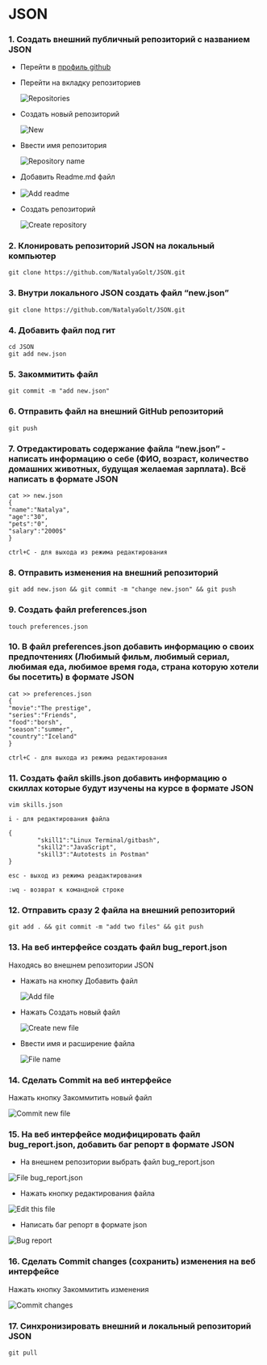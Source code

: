 # JSON
### 1. Создать внешний публичный репозиторий c названием JSON
- Перейти в [профиль github](https://github.com/NatalyaGolt, "NatalyaGolt github profile")
  
- Перейти на вкладку репозиториев
  
  <img src="https://s423vla.storage.yandex.net/rdisk/c8d8a490b7852a3bb59b898aa02a9e8daba6ae4009fcbf913cd729d95b671a39/6278e991/n0TScqWseOyzBp-7ZA_dB2n_IK8veAokzB1anpQ3lDdz3FSh5bP7l4ALRt6OkEGDw4KXrDxBygXQrFT9E8NOgQ==?uid=40883143&filename=Repositories.png&disposition=inline&hash=&limit=0&content_type=image%2Fpng&owner_uid=40883143&fsize=768&hid=b97d3d461c479938ff91b6a1552f236f&media_type=image&tknv=v2&etag=740d48d50cec357e4154d8f2d5b916e4&rtoken=3tOwzhx77wkv&force_default=yes&ycrid=na-ab780c361c53d7adbeec9407f9d58a73-downloader16f&ts=5de9179f0c640&s=1658e2ced26ab5ebae0f32c7c4ff4005e00e3bbdfa7dfeb4a048b41dee01789a&pb=U2FsdGVkX18lxAD6jTIoiNdj0EWxPmdFtrEB16MNle1Bvuzx2MnWS6-tZiwQB4gQfPY4Ol2fXgZGZEx6vMScM47M30mbEaaf6GGQHpMOlow" alt="Repositories" align=center>
  
- Создать новый репозиторий
  
  <img src="https://s830sas.storage.yandex.net/rdisk/37dc21c7ab39863bd0ee93fafb3315dcf7cb32aee4b90c7f0c3f3486ed4208ef/6278e9d3/n0TScqWseOyzBp-7ZA_dB51dqgMnJDv1Ide0leg49PAiYOesVCS87xj9sDMba3EzUp2G5kMq6yMLVclQejMdtA==?uid=40883143&filename=New.png&disposition=inline&hash=&limit=0&content_type=image%2Fpng&owner_uid=40883143&fsize=1048&hid=b71f21d4490560f726a39ac65d6570dc&media_type=image&tknv=v2&etag=17e05d322158184803baacf6a195cf56&rtoken=ll722jmOCPvX&force_default=yes&ycrid=na-a70aa1fe59686f99f1ba03ffb763f133-downloader16f&ts=5de917ddfdac0&s=62784f0a7638aeb3ab14e796dd771dfa213b26e718c92a6ec7104bcdd0463aaf&pb=U2FsdGVkX18ylrjIVqiT8In28AuKUc5MwPpfoSPi4RGTFeW5YyVFF7vSCUPcJx82biRraVAvQ0EdGcdk4Vr459Ld3E7bD-9SVxfrGoDz9_8" alt="New" align=center>
  
- Ввести имя репозитория
  
  <img src="https://s789sas.storage.yandex.net/rdisk/3f8cf4647edb5835c8ccb50b75a2119da408a06dc191816eb2b49299f3b53b75/6278e9fd/n0TScqWseOyzBp-7ZA_dB9SL1-x_varbY8fDFH-3UR3dkmQQTSt5IXou3h-OfjVeoM0Xb_nLx9SsgmrzqeDuqA==?uid=40883143&filename=Repository%20name.png&disposition=inline&hash=&limit=0&content_type=image%2Fpng&owner_uid=40883143&fsize=3239&hid=06e9f0d202fe8a3955c98d181d5f38b8&media_type=image&tknv=v2&etag=3fbff862c244e5407df1f1ca5ac623d7&rtoken=M7hyhxbD6pAf&force_default=yes&ycrid=na-9a18de4d257ad21eb19234e87644e1cf-downloader16f&ts=5de918060b940&s=d43984b1d68bee8a1c6f5ee8b11256bb1b9f6f06150d4d3c6c46c24a3b6c548a&pb=U2FsdGVkX183l9xVtm7ZM-u1WOAbHh7ssyoqqiQCR0YhjB5-5RnqktUBMe76NI6-N1OzdK-Tc6-N33nh_H614QfKmCWY0ai78TayVuIn3qI" alt="Repository name" align=center>
  
- Добавить Readme.md файл
- 
  <img src="https://s832sas.storage.yandex.net/rdisk/d9369843c0e9bf27197c14fb84e8165ad0a441390d873218eda9d72e83925af4/6278ea16/n0TScqWseOyzBp-7ZA_dByitLRjkimMvlYzS1EVzl-0jGzX3iLaAPxqBR41oXhKaeS5UMelto6xWEdv19rUmxw==?uid=40883143&filename=Add%20readme.png&disposition=inline&hash=&limit=0&content_type=image%2Fpng&owner_uid=40883143&fsize=3566&hid=b678410517fe7c1e751d40e0ca8b00e0&media_type=image&tknv=v2&etag=77fcc77d8ee8b77f33d524b5fee9ebc9&rtoken=W5bLzyMch013&force_default=yes&ycrid=na-e20e29d6b7a0e412e685175d822f1024-downloader16f&ts=5de9181de3180&s=49c09eee5d35e196496240dc95a254fefa57460a3dc63de0ab9d3a360c085256&pb=U2FsdGVkX19ZLIFH-eybjn9BrFzh-jr_xaNbsez23CIYeBqrA0ej6SJJbJTepOByJoZMOgI23QQA-RCKb69g7TCcrB-CV0Jr2oJjD8i3kYk" alt="Add readme" align=center>
- Создать репозиторий
  
    <img src="https://s447vla.storage.yandex.net/rdisk/006c170e98e7e465aa44b87e1ee9cb13e2203a9175276033a17b84f4920cc52b/6278ea33/n0TScqWseOyzBp-7ZA_dB6Qozo0fg53U2Sko1LD8UKaFOk6jcV712MFv7qyiULjU7fQzFIF_OrHWd2xHyl4mdA==?uid=40883143&filename=Create%20repository.png&disposition=inline&hash=&limit=0&content_type=image%2Fpng&owner_uid=40883143&fsize=1623&hid=4417740942504c0d470b9f2a2709b218&media_type=image&tknv=v2&etag=9d15d9fc6340bbfdf497ce8bf612f053&rtoken=vuedeueZIvqs&force_default=yes&ycrid=na-cf142cbe0f4fb02be70707f83928f449-downloader16e&ts=5de918398b2c0&s=3aa8bf67f9f70318866513a093ed530eb3040334143672fa9df25359e4a9e96c&pb=U2FsdGVkX18lzWNoCz5fJqeap1olae2aGT415yaOkyuaRJoukBnAbQoFolm6P_kgXY2hYc-C1wIBOsOJJFL3jBRVvYVUTC6_KPKfl1KKXik" alt="Create repository" align=center>
### 2. Клонировать репозиторий JSON на локальный компьютер
    git clone https://github.com/NatalyaGolt/JSON.git
### 3. Внутри локального JSON создать файл “new.json”
    git clone https://github.com/NatalyaGolt/JSON.git
### 4. Добавить файл под гит
    cd JSON
    git add new.json
### 5. Закоммитить файл
    git commit -m "add new.json"
### 6. Отправить файл на внешний GitHub репозиторий
    git push
### 7. Отредактировать содержание файла “new.json” - написать информацию о себе (ФИО, возраст, количество домашних животных, будущая желаемая зарплата). Всё написать в формате JSON
    cat >> new.json
    {
    "name":"Natalya",
    "age":"30",
    "pets":"0",
    "salary":"2000$"
    }

    ctrl+C - для выхода из режима редактирования

### 8. Отправить изменения на внешний репозиторий
    git add new.json && git commit -m "change new.json" && git push   
### 9. Создать файл preferences.json
    touch preferences.json
### 10. В файл preferences.json добавить информацию о своих предпочтениях (Любимый фильм, любимый сериал, любимая еда, любимое время года, страна которую хотели бы посетить) в формате JSON
    cat >> preferences.json
    {
    "movie":"The prestige",
    "series":"Friends",
    "food":"borsh",
    "season":"summer",
    "country":"Iceland"
    }

    ctrl+C - для выхода из режима редактирования
### 11. Создать файл skills.json добавить информацию о скиллах которые будут изучены на курсе в формате JSON
    vim skills.json

    i - для редактирования файла

    {
            "skill1":"Linux Terminal/gitbash",
            "skill2":"JavaScript",
            "skill3":"Autotests in Postman"
    }

    esc - выход из режима реадактирования

    :wq - возврат к командной строке
### 12. Отправить сразу 2 файла на внешний репозиторий
    git add . && git commit -m "add two files" && git push
### 13. На веб интерфейсе создать файл bug_report.json
Находясь во внешнем репозитории JSON
- Нажать на кнопку Добавить файл
  
  <img src="https://s76vla.storage.yandex.net/rdisk/69186f9f9a0d5ef9474d4f81cc8e794961ed59c67fc69deeeea86f5525e82696/6278ea4f/n0TScqWseOyzBp-7ZA_dB2T88BfEwhNLGyH0oixVKMCNTkujOYDKiee_aeBBc14bGm3OP7Ix9C65fSeKm2BQwg==?uid=40883143&filename=Add%20file.png&disposition=inline&hash=&limit=0&content_type=image%2Fpng&owner_uid=40883143&fsize=1132&hid=56b39eb7af987256dcd0384313930216&media_type=image&tknv=v2&etag=31392e28226b7b87d1d268fcce65b889&rtoken=0QIrR4ga9Qo5&force_default=yes&ycrid=na-4e93e8d63f85076a77e3510617414134-downloader16e&ts=5de918543f1c0&s=d2323c6f4f4cd1886082032f2cbcf83d26f2a90ca67d81ed79884fc75ca48d82&pb=U2FsdGVkX19RlfX5k2YIcZxubO-19IytK27WEPwPg2N-24z--GK-RE0obeQA1timTP3H4XxBkYUVgqAIqgQTT5GKUlXpAB3UGT0Vo57FvnU" alt="Add file" align=center>
- Нажать Создать новый файл
  
  <img src="https://s355vla.storage.yandex.net/rdisk/bcc4c33d724cc0bfd4e48b5ac224af853bd0429c8b4affaaa38a0ee064eec0b4/6278ea67/n0TScqWseOyzBp-7ZA_dB3s2EC-k321eWbolHbf2D9KyPGSSyOd54kNmqwhxiy9n0ggAn1ZB6fMNzOlCbPJ6IQ==?uid=40883143&filename=Create%20new%20file.png&disposition=inline&hash=&limit=0&content_type=image%2Fpng&owner_uid=40883143&fsize=674&hid=33a3b41d7d48b41a1c978a6455d462d1&media_type=image&tknv=v2&etag=909fa0f6475f8b043c062760c02d5752&rtoken=0KS0q3mQY5vj&force_default=yes&ycrid=na-a67e11509276c76186462f60120c1671-downloader16e&ts=5de9186b227c0&s=3a57f7ca6cfa8734a391efe25284c02a656baa347a162ce153688e24498ab6f0&pb=U2FsdGVkX1-aZimAlPcI_klo4xtRsjUud04x6gOHOnaOjBt5goL3-Zy6wmjXsr2S0H3LxOLfsgO9Vfpm6mMqMpHSE6tFSgVKASvg_YtBWAI" alt="Create new file" align=center>
- Ввести имя и расширение файла
  
  <img src="https://s825sas.storage.yandex.net/rdisk/c4c9b469d308edda6c8c2d2ad534c43768de06873ce4d914a030215ffad12857/6278ea86/n0TScqWseOyzBp-7ZA_dB983-h_6wCWZbxcNqpwwYQ9i0FOPQ0Gb6jnd6wRLpz9xiBg2Y1N1l397ChG6xp3cIQ==?uid=40883143&filename=File%20name.png&disposition=inline&hash=&limit=0&content_type=image%2Fpng&owner_uid=40883143&fsize=2163&hid=000ba7f3296441d52edb5f73c1245119&media_type=image&tknv=v2&etag=9305491e29ec21cbab137b12e7230165&rtoken=sIgcR1WdvhfT&force_default=yes&ycrid=na-fb070e2cc438e0c1036b37f511fbea24-downloader16e&ts=5de91888b2d80&s=ca1c2c7f843e2fac7270ac49b3e80fdec5d8bbc11da376e55013832cc24e4609&pb=U2FsdGVkX18ZgA-EIMkOfZBP_FToOk1w89wkLK1RnTMhstHO6R_eNwtQs-7s9JjSp8IM0g_aC9-mBgYstT-U2p56YwuYVy9FxmozPhbnCWI" alt="File name" align=center>
### 14. Сделать Commit на веб интерфейсе
Нажать кнопку Закоммитить новый файл

<img src="https://s656sas.storage.yandex.net/rdisk/48c5769c00518aed4cb274d608d05d52fe3a0e090ed72f14029114fb9bedfb65/6278ea9e/n0TScqWseOyzBp-7ZA_dB1wN614qSJv-gLWBm-8R4HngdvtrNHrJThIOjUZ_KCHOWOGN4TBUkzJxU7D39-x1Vg==?uid=40883143&filename=Commit%20new%20file.png&disposition=inline&hash=&limit=0&content_type=image%2Fpng&owner_uid=40883143&fsize=1432&hid=d9efb555aaee53a5dc8813d1009cf130&media_type=image&tknv=v2&etag=e5e60bd2984bdb33173ce555c12cb972&rtoken=fYXwxeAtB0R1&force_default=yes&ycrid=na-284dc25d5edfb0cbd6b25b7d09622360-downloader16e&ts=5de9189f96380&s=e1b6fea10a116699670f7e8fd59a8533f5d7b222824be0666083eef46b44d136&pb=U2FsdGVkX1-p7Mt8fbl2c7bBQi8K7uWkjgFwlKcy50_q6t8Gls29u0pwUixAYaC9BlkzCzOKVONw6Js6eM5CiOhWo49bi74hMpOsBtACe-g" alt="Commit new file" align=center>

### 15. На веб интерфейсе модифицировать файл bug_report.json, добавить баг репорт в формате JSON
- На внешнем репозитории выбрать файл bug_report.json 
  
<img src="https://s340vla.storage.yandex.net/rdisk/4515bc1ea1d5a288ce2f9cae8c34c1644d46b5d7a79749ca397b95634130996f/6278eab6/n0TScqWseOyzBp-7ZA_dBw6fVram2l8kb0Vo99nCn7ugFxdXIU_UxKYB52l4aoSPhF_cGyXVkfw4CyBejx0TRQ==?uid=40883143&filename=File%20bug_report.json.png&disposition=inline&hash=&limit=0&content_type=image%2Fpng&owner_uid=40883143&fsize=865&hid=6976dd732eb19e7b99a3cafdf26488b3&media_type=image&tknv=v2&etag=a0918b6dfaa992b1797a7321e4901ad1&rtoken=kNc8ZkjN0P0X&force_default=yes&ycrid=na-910b04930a35c59f33eb3aab7af05a4b-downloader16e&ts=5de918b679980&s=c1d3acc8b4ac4ddf415edd6db75837a65631b256d1f445fa6c72fa8b0fce1580&pb=U2FsdGVkX1-s5FLbV5bCRg4OZRawJLsI5WpQcxQSya9TN6TOZuQY4CavHz6uocPq470lhcMIdO6xv6dZqgjEo-2j-xfNdidT4DgiMkIzlYs" alt="File bug_report.json" align=center>

- Нажать кнопку редактирования файла

<img src="https://s787sas.storage.yandex.net/rdisk/4f42f21173794c3fabe013fc93b51e820dee674f24ea88eb8e75f5613dfa709d/6278eacb/n0TScqWseOyzBp-7ZA_dBy-a1Llseg5KRXIusOpst4EkTeZmzL0yU01OGL2gPuOwGBke_r1B274NFdifsJux6A==?uid=40883143&filename=Edit%20this%20file.png&disposition=inline&hash=&limit=0&content_type=image%2Fpng&owner_uid=40883143&fsize=1182&hid=3f86403e237cbedba749a33d2a8b01c5&media_type=image&tknv=v2&etag=ba48ba0e2a475b152ed3bb7c10dd098e&rtoken=sLH3zo290hXR&force_default=yes&ycrid=na-f0b72f88728538b816c33fb0ca363093-downloader16e&ts=5de918ca808c0&s=e31b005e2a61ecf90faf09a9594c8146e51c3055386b3c3a46f02a5dcbee1267&pb=U2FsdGVkX18agH8CUuMFDOs6cxjXdt6c3U0ACAqwpasJbyi13Uy5GTu7inX1parFTDmihq7zyO3h1e0eLzuqj627kepiOWE-TehmMAgLfII" alt="Edit this file" align=center>

- Написать баг репорт в формате json

<img src="https://s381vla.storage.yandex.net/rdisk/7a21e8c5ec613fbbc6aa96eb6fa1b71d73a5714cc7547d8b632890f4b8dff89a/6278eadf/n0TScqWseOyzBp-7ZA_dBwD2pz0T7wK3iEfSA9t0WNg0L-D5m9KZq65llkZ5rovD2Uy8tBdqp-wxxBL4yRMzYw==?uid=40883143&filename=Bug%20report.png&disposition=inline&hash=&limit=0&content_type=image%2Fpng&owner_uid=40883143&fsize=22977&hid=c3f4e0144319f8b0fb53729cc781b8c6&media_type=image&tknv=v2&etag=8f2a6f77302d0dc4aec35125c31a8275&rtoken=CTCEr6HsZbs5&force_default=yes&ycrid=na-784b549fc2cd625d29ed8c421bf5d107-downloader16e&ts=5de918dd935c0&s=39d9ae46b9ec9e2d957bf20efcfa9d7aebc78186ead58465ec9daf0570634646&pb=U2FsdGVkX18ETG4orxhRhzJhMWsf1Y-VwIWbvjfer87tVFR2ITzmMh3jeDOVsEVSUI55d2KKJ7jMse2QONG-6x2LnCSIVv-l3s-2e3xXM5I" alt="Bug report" align=center>

### 16.  Сделать Commit changes (сохранить) изменения на веб интерфейсе
Нажать кнопку Закоммитить изменения

<img src="https://s824sas.storage.yandex.net/rdisk/28246abf5f2a29fe175319af8d2b24a2f52c2ae069866d264eb7574c350a58a3/6278eaef/n0TScqWseOyzBp-7ZA_dB78IrRbky813s4ru_jpmvovKUQ76Kodefl_RSaqpv5MYXbxOPC7O9R3BgoHF1quNrA==?uid=40883143&filename=Commit%20changes.png&disposition=inline&hash=&limit=0&content_type=image%2Fpng&owner_uid=40883143&fsize=1508&hid=64a075c6c27f33d998bcbb6ee50bf692&media_type=image&tknv=v2&etag=8ba21953cd6fe751cd1d6502457bac0d&rtoken=4EynNZAz80eD&force_default=yes&ycrid=na-afbccb3c6a8f79e6e01040ab6cbd0f80-downloader16e&ts=5de918ecd59c0&s=790177701ca6458e20a6b4538953a197947a40bed33ea013d42431639bf62723&pb=U2FsdGVkX19R6AgPJfpKMLfBbilgNnRUhDYLUyziZM198647yvbZr5TBhVCImV6TSR1nDJKcyFnah_NKacryuRZM-LAG-cm3gaxaatjtEoA" alt="Commit changes" align=center>

### 17. Синхронизировать внешний и локальный репозиторий JSON
    git pull